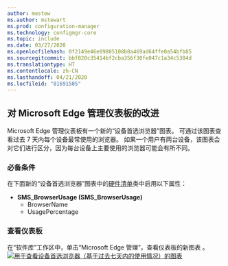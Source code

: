```yaml
---
author: mestew
ms.author: mstewart
ms.prod: configuration-manager
ms.technology: configmgr-core
ms.topic: include
ms.date: 03/27/2020
ms.openlocfilehash: 0f2149e46e09805108b8a469ad64ffe0a54bfb85
ms.sourcegitcommit: bbf820c35414bf2cba356f30fe047c1a34c5384d
ms.translationtype: HT
ms.contentlocale: zh-CN
ms.lasthandoff: 04/21/2020
ms.locfileid: "81691505"
---
```

## <a name="improvements-to-microsoft-edge-management-dashboard"></a><a name="bkmk_edge"></a> 对 Microsoft Edge 管理仪表板的改进
<!--5907383-->

Microsoft Edge 管理仪表板有一个新的“设备首选浏览器”图表。 可通过该图表查看过去 7 天内每个设备最常使用的浏览器。 如果一个用户有两台设备，该图表会对它们进行区分，因为每台设备上主要使用的浏览器可能会有所不同。

### <a name="prerequisites"></a>必备条件

在下面新的“设备首选浏览器”图表中的[硬件清单](../../../../clients/manage/inventory/extend-hardware-inventory.md)类中启用以下属性：

- **SMS_BrowserUsage (SMS_BrowserUsage)**
   - BrowserName
   - UsagePercentage

### <a name="view-the-dashboard"></a>查看仪表板

在“软件库”工作区中，单击“Microsoft Edge 管理”，查看仪表板的新图表 。
[![用于查看设备首选浏览器（基于过去七天内的使用情况）的图表](../../media/5907383-preferred-browser-chart.png)](../../media/5907383-preferred-browser-chart.png#lightbox)